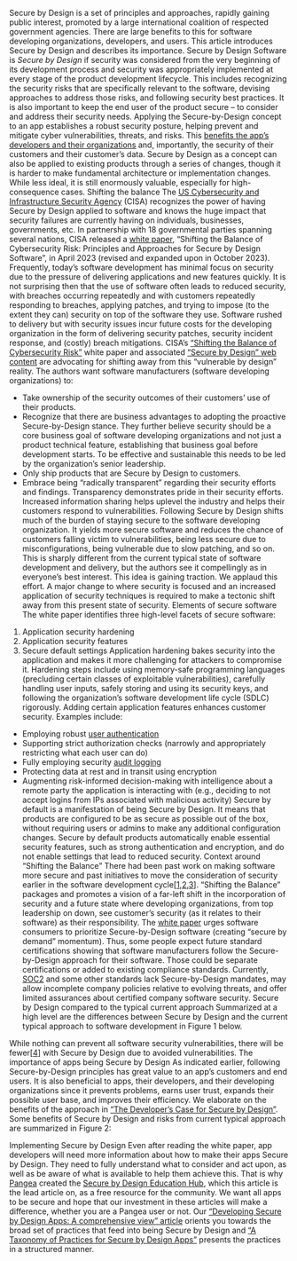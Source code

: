 Secure by Design is a set of principles and approaches, rapidly gaining public interest, promoted by a large international coalition of respected government agencies. There are large benefits to this for software developing organizations, developers, and users. This article introduces Secure by Design and describes its importance.
Secure by Design
Software is _Secure by Design_ if security was considered from the very beginning of its development process and security was appropriately implemented at every stage of the product development lifecycle. This includes recognizing the security risks that are specifically relevant to the software, devising approaches to address those risks, and following security best practices. It is also important to keep the end user of the product secure – to consider and address their security needs.
Applying the Secure-by-Design concept to an app establishes a robust security posture, helping prevent and mitigate cyber vulnerabilities, threats, and risks. This [benefits the app’s developers and their organizations](#importance) and, importantly, the security of their customers and their customer’s data.
Secure by Design as a concept can also be applied to existing products through a series of changes, though it is harder to make fundamental architecture or implementation changes. While less ideal, it is still enormously valuable, especially for high-consequence cases.
Shifting the balance
The [US Cybersecurity and Infrastructure Security Agency](https://www.cisa.gov/) (CISA) recognizes the power of having Secure by Design applied to software and knows the huge impact that security failures are currently having on individuals, businesses, governments, etc. In partnership with 18 governmental parties spanning several nations, CISA released a [white paper](https://www.cisa.gov/sites/default/files/2023-10/SecureByDesign_1025_508c.pdf), “Shifting the Balance of Cybersecurity Risk: Principles and Approaches for Secure by Design Software”, in April 2023 (revised and expanded upon in October 2023).
Frequently, today’s software development has minimal focus on security due to the pressure of delivering applications and new features quickly. It is not surprising then that the use of software often leads to reduced security, with breaches occurring repeatedly and with customers repeatedly responding to breaches, applying patches, and trying to impose (to the extent they can) security on top of the software they use. Software rushed to delivery but with security issues incur future costs for the developing organization in the form of delivering security patches, security incident response, and (costly) breach mitigations.
CISA’s [“Shifting the Balance of Cybersecurity Risk”](https://www.cisa.gov/sites/default/files/2023-10/SecureByDesign_1025_508c.pdf) white paper and associated [“Secure by Design” web content](https://www.cisa.gov/securebydesign) are advocating for shifting away from this “vulnerable by design” reality. The authors want software manufacturers (software developing organizations) to:

- Take ownership of the security outcomes of their customers’ use of their products.
- Recognize that there are business advantages to adopting the proactive Secure-by-Design stance. They further believe security should be a core business goal of software developing organizations and not just a product technical feature, establishing that business goal before development starts. To be effective and sustainable this needs to be led by the organization’s senior leadership.
- Only ship products that are Secure by Design to customers.
- Embrace being “radically transparent” regarding their security efforts and findings. Transparency demonstrates pride in their security efforts. Increased information sharing helps uplevel the industry and helps their customers respond to vulnerabilities.
  Following Secure by Design shifts much of the burden of staying secure to the software developing organization. It yields more secure software and reduces the chance of customers falling victim to vulnerabilities, being less secure due to misconfigurations, being vulnerable due to slow patching, and so on.
  This is sharply different from the current typical state of software development and delivery, but the authors see it compellingly as in everyone’s best interest. This idea is gaining traction. We applaud this effort. A major change to where security is focused and an increased application of security techniques is required to make a tectonic shift away from this present state of security.
  Elements of secure software
  The white paper identifies three high-level facets of secure software:

1.  Application security hardening
2.  Application security features
3.  Secure default settings
    Application hardening bakes security into the application and makes it more challenging for attackers to compromise it. Hardening steps include using memory-safe programming languages (precluding certain classes of exploitable vulnerabilities), carefully handling user inputs, safely storing and using its security keys, and following the organization’s software development life cycle (SDLC) rigorously.
    Adding certain application features enhances customer security. Examples include:

- Employing robust [user authentication](/securebydesign/authn-intro/)
- Supporting strict authorization checks (narrowly and appropriately restricting what each user can do)
- Fully employing security [audit logging](/securebydesign/secure-audit-logging-overview/)
- Protecting data at rest and in transit using encryption
- Augmenting risk-informed decision-making with intelligence about a remote party the application is interacting with (e.g., deciding to not accept logins from IPs associated with malicious activity)
  Secure by default is a manifestation of being Secure by Design. It means that products are configured to be as secure as possible out of the box, without requiring users or admins to make any additional configuration changes. Secure by default products automatically enable essential security features, such as strong authentication and encryption, and do not enable settings that lead to reduced security.
  Context around “Shifting the Balance”
  There had been past work on making software more secure and past initiatives to move the consideration of security earlier in the software development cycle\[[1](https://www.microsoft.com/en-us/securityengineering/sdl/),[2](https://owasp.org/about/),[3](https://www.nist.gov/itl/ssd/software-quality-group/source-code-security-analysis)]. “Shifting the Balance” packages and promotes a vision of a far-left shift in the incorporation of security and a future state where developing organizations, from top leadership on down, see customer’s security (as it relates to their software) as their responsibility.
  The [white paper](https://www.cisa.gov/sites/default/files/2023-10/SecureByDesign_1025_508c.pdf) urges software consumers to prioritize Secure-by-Design software (creating “secure by demand” momentum). Thus, some people expect future standard certifications showing that software manufacturers follow the Secure-by-Design approach for their software. Those could be separate certifications or added to existing compliance standards. Currently, [SOC2](https://en.wikipedia.org/wiki/System_and_Organization_Controls) and some other standards lack Secure-by-Design mandates, may allow incomplete company policies relative to evolving threats, and offer limited assurances about certified company software security.
  Secure by Design compared to the typical current approach
  Summarized at a high level are the differences between Secure by Design and the current typical approach to software development in Figure 1 below.

While nothing can prevent all software security vulnerabilities, there will be fewer\[[4](https://www.cisa.gov/sites/default/files/2023-06/principles_approaches_for_security-by-design-default_508c.pdf)] with Secure by Design due to avoided vulnerabilities.
The importance of apps being Secure by Design
As indicated earlier, following Secure-by-Design principles has great value to an app’s customers and end users. It is also beneficial to apps, their developers, and their developing organizations since it prevents problems, earns user trust, expands their possible user base, and improves their efficiency. We elaborate on the benefits of the approach in [“The Developer’s Case for Secure by Design”](/securebydesign/sbd-why-care/).
Some benefits of Secure by Design and risks from current typical approach are summarized in Figure 2:

Implementing Secure by Design
Even after reading the white paper, app developers will need more information about how to make their apps Secure by Design. They need to fully understand what to consider and act upon, as well as be aware of what is available to help them achieve this. That is why [Pangea](/) created the [Secure by Design Education Hub](/securebydesign/), which this article is the lead article on, as a free resource for the community. We want all apps to be secure and hope that our investment in these articles will make a difference, whether you are a Pangea user or not.
Our [“Developing Secure by Design Apps: A comprehensive view” article](/securebydesign/sbd-how/) orients you towards the broad set of practices that feed into being Secure by Design and [“A Taxonomy of Practices for Secure by Design Apps”](/securebydesign/sbd-how-taxonomy/) presents the practices in a structured manner.
